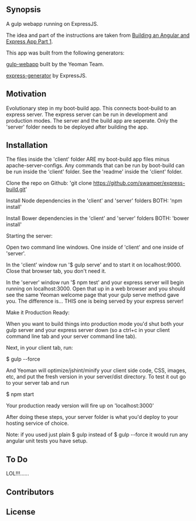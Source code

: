 ## Synopsis

A gulp webapp running on ExpressJS.

The idea and part of the instructions are taken from [Building an Angular and Express App Part 1](http://start.jcolemorrison.com/building-an-angular-and-express-app-part-1/).

This app was built from the following generators:

[gulp-webapp](https://github.com/yeoman/generator-gulp-webapp) built by the Yeoman Team.

[express-generator](https://github.com/expressjs/generator) by ExpressJS.

## Motivation

Evolutionary step in my boot-build app. This connects boot-build to an express server. The express server can be run in development and production modes. The server and the build app are seperate. Only the 'server' folder needs to be deployed after building the app.

## Installation

The files inside the 'client' folder ARE my boot-build app files minus apache-server-configs. Any commands that can be run by boot-build can be run inside the 'client' folder. See the 'readme' inside the 'client' folder.

Clone the repo on Github: 'git clone https://github.com/swamper/express-build.git'

Install Node dependencies in the 'client' and 'server' folders BOTH: 'npm install'

Install Bower dependencies in the 'client' and 'server' folders BOTH: 'bower install'

Starting the server:

Open two command line windows. One inside of 'client' and one inside of 'server'.

In the 'client' window run '$ gulp serve' and to start it on localhost:9000. Close that browser tab, you don't need it.

In the 'server' window run '$ npm test' and your express server will begin running on localhost:3000. Open that up in a web browser and you should see the same Yeoman welcome page that your gulp serve method gave you. The difference is... THIS one is being served by your express server!

Make it Production Ready:

When you want to build things into production mode you'd shut both your gulp server and your express server down (so a ctrl+c in your client command line tab and your server command line tab).

Next, in your client tab, run:

$ gulp --force

And Yeoman will optimize/jshint/minify your client side code, CSS, images, etc, and put the fresh version in your server/dist directory. To test it out go to your server tab and run

$ npm start

Your production ready version will fire up on 'localhost:3000'

After doing these steps, your server folder is what you'd deploy to your hosting service of choice.

Note: if you used just plain $ gulp instead of $ gulp --force it would run any angular unit tests you have setup.

## To Do

LOL!!!......

## Contributors

## License
